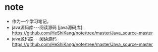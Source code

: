 # note
* 作为一个学习笔记，
* java源码库---阅读源码
[java源码库]: https://github.com/HeShiKang/note/tree/master/Java_source-master
* java源码库---阅读源码
 https://github.com/HeShiKang/note/tree/master/Java_source-master

